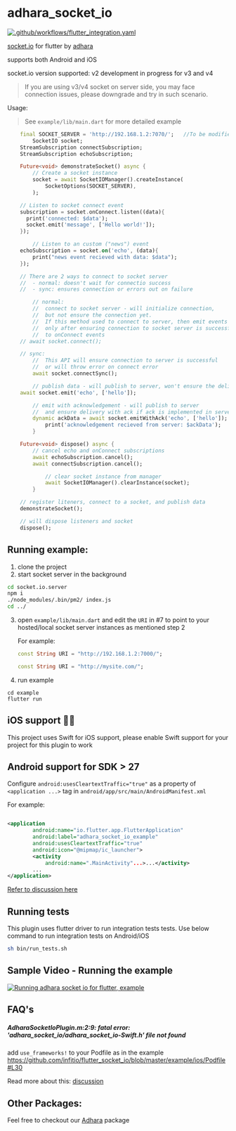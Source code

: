 # adhara_socket_io

[![.github/workflows/flutter_integration.yaml](https://github.com/infitio/flutter_socket_io/actions/workflows/flutter_integration.yaml/badge.svg?branch=main)](https://github.com/infitio/flutter_socket_io/actions/workflows/flutter_integration.yaml)

[socket.io](https://socket.io/) for flutter by [adhara](https://github.com/infitio/)

supports both Android and iOS

socket.io version supported: v2
development in progress for v3 and v4

> If you are using v3/v4 socket on server side, you may face connection issues, please downgrade and try in such scenario.

Usage:

> See `example/lib/main.dart` for more detailed example

```dart
	final SOCKET_SERVER = 'http://192.168.1.2:7070/';	//To be modified accordingly
        SocketIO socket;
	StreamSubscription connectSubscription;
	StreamSubscription echoSubscription;

	Future<void> demonstrateSocket() async {
    	// Create a socket instance
		socket = await SocketIOManager().createInstance(
        	SocketOptions(SOCKET_SERVER),
        );

	// Listen to socket connect event
	subscription = socket.onConnect.listen((data){
	  print('connected: $data');
	  socket.emit('message', ['Hello world!']);
	});

        // Listen to an custom ("news") event
	echoSubscription = socket.on('echo', (data){
  	    print("news event recieved with data: $data");
	});

	// There are 2 ways to connect to socket server
	//  - normal: doesn't wait for connectio success
	//  - sync: ensures connection or errors out on failure

        // normal:
        //  connect to socket server - will initialize connection,
        //  but not ensure the connection yet.
        //  If this method used to connect to server, then emit events should be sent
        //  only after ensuring connection to socket server is successful by listening
        //  to onConnect events
	// await socket.connect();

	// sync:
        //  This API will ensure connection to server is successful
        //  or will throw error on connect error
        await socket.connectSync();

        // publish data - will publish to server, won't ensure the delivery
	await socket.emit('echo', ['hello']);

        // emit with acknowledgement - will publish to server
        //  and ensure delivery with ack if ack is implemented in server
        dynamic ackData = await socket.emitWithAck('echo', ['hello']);
            print('acknowledgement recieved from server: $ackData');
    	}

	Future<void> dispose() async {
	    // cancel echo and onConnect subscriptions
	    await echoSubscription.cancel();
	    await connectSubscription.cancel();

            // clear socket instance from manager
            await SocketIOManager().clearInstance(socket);
        }

	// register liteners, connect to a socket, and publish data
	demonstrateSocket();

	// will dispose listeners and socket
	dispose();
```


## Running example:


1. clone the project
2. start socket server in the background
```bash
cd socket.io.server
npm i
./node_modules/.bin/pm2/ index.js
cd ../
```

3. open `example/lib/main.dart` and edit the `URI` in #7 to point to your hosted/local socket server instances as mentioned step 2

    For example:

    ```dart
    const String URI = "http://192.168.1.2:7000/";
    ```

    ```dart
    const String URI = "http://mysite.com/";
    ```

3. run example
```
cd example
flutter run
```

## iOS support 📢📢
This project uses Swift for iOS support, please enable Swift support for your project for this plugin to work


## Android support for SDK > 27

Configure `android:usesCleartextTraffic="true"` as a property of `<application ...>` tag in `android/app/src/main/AndroidManifest.xml`

For example:

```xml

<application
        android:name="io.flutter.app.FlutterApplication"
        android:label="adhara_socket_io_example"
        android:usesCleartextTraffic="true"
        android:icon="@mipmap/ic_launcher">
        <activity
            android:name=".MainActivity"...>...</activity>
        ...
</application>
```

[Refer to discussion here](https://github.com/infitio/flutter_socket_io/issues/42)

## Running tests

This plugin uses flutter driver to run integration tests tests. Use below command to run integration tests on Android/iOS

```bash
sh bin/run_tests.sh
```

## Sample Video - Running the example

[![Running adhara socket io for flutter, example](https://img.youtube.com/vi/rc6Kv95FJ4M/0.jpg)](https://www.youtube.com/watch?v=rc6Kv95FJ4M "Running the example")


## FAQ's

##### AdharaSocketIoPlugin.m:2:9: fatal error: 'adhara_socket_io/adhara_socket_io-Swift.h' file not found
add `use_frameworks!` to your Podfile as in the example
https://github.com/infitio/flutter_socket_io/blob/master/example/ios/Podfile#L30

Read more about this: [discussion](https://github.com/infitio/flutter_socket_io/issues/58)


## Other Packages:

Feel free to checkout our [Adhara](https://pub.dartlang.org/packages/adhara) package
